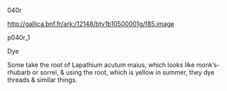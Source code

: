 040r

http://gallica.bnf.fr/ark:/12148/btv1b10500001g/f85.image

p040r_1

Dye

Some take the root of Lapathium acutum maius, which looks like monk’s-rhubarb or sorrel, &amp; using the root, which is yellow in summer, they dye threads &amp; similar things.
